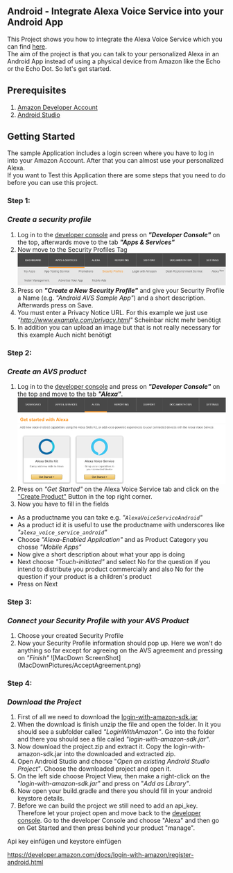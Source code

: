 ## Android - Integrate Alexa Voice Service into your Android App

This Project shows you how to integrate the Alexa Voice Service which you can find [here](https://developer.amazon.com).  
The aim of the project is that you can talk to your personalized Alexa in an Android App instead of using a physical device from Amazon like the Echo or the Echo Dot.
So let's get started.

## Prerequisites
1. [Amazon Developer Account](https://developer.amazon.com)
2. [Android Studio](https://developer.android.com/studio/index.html)

## Getting Started
The sample Application includes a login screen where you have to log in into your Amazon Account. After that you can almost use your personalized Alexa.  
If you want to Test this Application there are some steps that you need to do before you can use this project.  

### **Step 1:**
### _Create a security profile_

1. Log in to the [developer console](https://developer.amazon.com) and press on ***"Developer Console"*** on the top, afterwards move to the tab ***"Apps & Services"***
2. Now move to the Security Profiles Tag
![MacDown ScreenShot](MacDownPictures/SecurityProfile.png)
3. Press on ***"Create a New Security Profile"*** and give your Security Profile a Name (e.g. *"Android AVS Sample App"*) and a short description. Afterwards press on Save.
4. You must enter a Privacy Notice URL. For this example we just use *"http://www.example.com/privacy.html"* Scheinbar nicht mehr benötigt
5. In addition you can upload an image but that is not really necessary for this example Auch nicht benötigt

### **Step 2:**  
### _Create an AVS product_

1. Log in to the [developer console](https://developer.amazon.com) and press on ***"Developer Console"*** on the top and move to the tab ***"Alexa"***. ![MacDown ScreenShot](MacDownPictures/DeveloperConsole.png)
2. Press on *"Get Started"* on the Alexa Voice Service tab and click on the ["Create Product"](https://developer.amazon.com/avs/home.html#/avs/products/new) Button in the top right corner.  
3. Now you have to fill in the fields
  - As a productname you can take e.g. *"`AlexaVoiceServiceAndroid`"*
  - As a product id it is useful to use the productname with underscores like *"`alexa_voice_service_android`"*
  - Choose *"Alexa-Enabled Application"* and as Product Category you chosse *"Mobile Apps"*
  - Now give a short description about what your app is doing
  - Next choose *"Touch-initiated"* and select No for the question if you intend to distribute you product commercially and also No for the question if your product is a children's product
  - Press on Next

### **Step 3:**
### _Connect your Security Profile with your AVS Product_
1. Choose your created Security Profile
2. Now your Security Profile information should pop up. Here we won't do anything so far except for agreeing on the AVS agreement and pressing on *"Finish"*
![MacDown ScreenShot] (MacDownPictures/AcceptAgreement.png)

### **Step 4:**  
### _Download the Project_
1. First of all we need to download the [login-with-amazon-sdk.jar](https://amazonadsi-a.akamaihd.net/public/Amazon-Mobile-App-SDK-by-Platform/Amazon-Android-SDKs.zip)
2. When the download is finish unzip the file and open the folder. In it you should see a subfolder called *"LoginWithAmazon"*. Go into the folder and there you should see a file called *"login-with-amazon-sdk.jar"*. 
3. Now download the project.zip and extract it. Copy the login-with-amazon-sdk.jar into the downloaded and extracted zip. 
4. Open Android Studio and choose "*Open an existing Android Studio Project"*. Choose the downloaded project and open it. 
5. On the left side choose Project View, then make a right-click on the "*login-with-amazon-sdk.jar"*  and press on "*Add as Library"*.
6. Now open your build.gradle and there you should fill in your android keystore details. 
7. Before we can build the project we still need to add an api_key. Therefore let your project open and move back to the [developer console](https://developer.amazon.com). Go to the developer Console and choose "Alexa" and then go on Get Started and then press behind your product "manage". 

Api key einfügen und keystore einfügen



https://developer.amazon.com/docs/login-with-amazon/register-android.html
